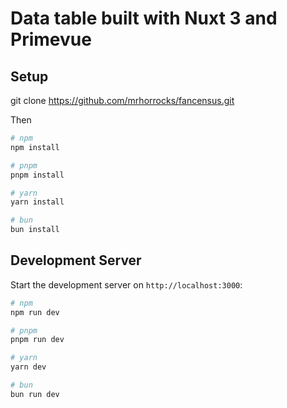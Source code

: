 # Data table built with Nuxt 3 and Primevue

## Setup

git clone https://github.com/mrhorrocks/fancensus.git

Then

```bash
# npm
npm install

# pnpm
pnpm install

# yarn
yarn install

# bun
bun install
```

## Development Server

Start the development server on `http://localhost:3000`:

```bash
# npm
npm run dev

# pnpm
pnpm run dev

# yarn
yarn dev

# bun
bun run dev
```
